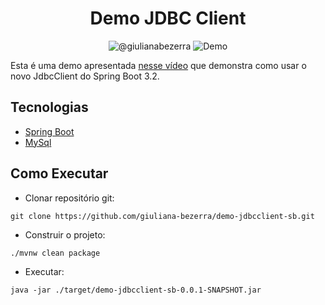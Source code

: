 <h1 align="center">
  Demo JDBC Client
</h1>

<p align="center">
 <img src="https://img.shields.io/static/v1?label=Youtube&message=@giulianabezerra&color=8257E5&labelColor=000000" alt="@giulianabezerra" />
 <img src="https://img.shields.io/static/v1?label=Tipo&message=Demo&color=8257E5&labelColor=000000" alt="Demo" />
</p>

Esta é uma demo apresentada [nesse vídeo](https://youtu.be/ka6iurfH9Wg) que demonstra como usar o novo JdbcClient do Spring Boot 3.2.

## Tecnologias

- [Spring Boot](https://spring.io/projects/spring-boot)
- [MySql](https://www.mysql.com)

## Como Executar

- Clonar repositório git:
```
git clone https://github.com/giuliana-bezerra/demo-jdbcclient-sb.git
```
- Construir o projeto:
```
./mvnw clean package
```
- Executar:
```
java -jar ./target/demo-jdbcclient-sb-0.0.1-SNAPSHOT.jar
```